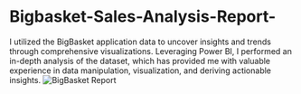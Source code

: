 # Bigbasket-Sales-Analysis-Report-
I utilized the BigBasket application data to uncover insights and trends through comprehensive visualizations. Leveraging Power BI, I performed an in-depth analysis of the dataset, which has provided me with valuable experience in data manipulation, visualization, and deriving actionable insights.
![BigBasket Report](https://github.com/user-attachments/assets/5fa7a47b-8548-4dd2-b623-4f3f0437ea17)
